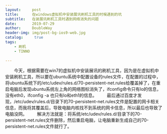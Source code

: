 ```yaml
---
layout:     post
title:      在windows虚拟机中安装展讯刷机工具的时候遇到的坑
subtitle:   在装展讯刷机工具时遇到网络消失的问题
date:       2019-07-29
author:     DoubleWay
header-img: img/post-bg-ios9-web.jpg
catalog: 	 true
tags:
    - 刷机
    - TINNO
    
---
```

&emsp;&emsp;今天，根据需要在win7的虚拟机中安装展讯的刷机工具，因为是在虚拟机中安装刷机工具，所以要在ubuntu系统中配置设备的rules文件，在配置的过程中，将ubuntu系统下的/etc/udev/rules.d/70-persistent-net.rules给覆盖掉了，在重启电脑后发现ubuntu系统左上角的网络图标消失了，ifconfig命令只有lo的信息，没有eth0，ifconfig -a 也只有lo和eth1的信息。
&emsp;&emsp;最后通过百度才发现，/etc/udev/rules.d/目录下的70-persistent-net.rules文件是配置的网卡相关信息，而我将其覆盖后，导致电脑内核找不到系统的网卡信息，所以最后也导致了电脑没网。
&emsp;&emsp;解决方法就是：将系统/etc/udev/rules.d/目录下的70-persistent-net.rules文件删除，然后重启电脑，让电脑重新生成自己的70-persistent-net.rules文件就行了。
